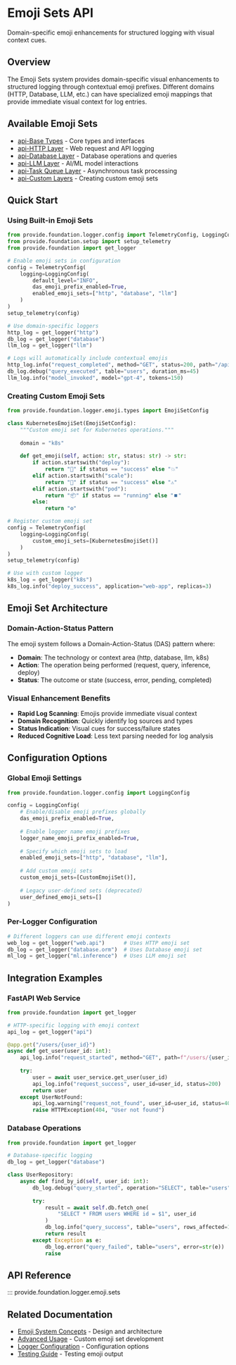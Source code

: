 # Emoji Sets API

Domain-specific emoji enhancements for structured logging with visual context cues.

## Overview

The Emoji Sets system provides domain-specific visual enhancements to structured logging through contextual emoji prefixes. Different domains (HTTP, Database, LLM, etc.) can have specialized emoji mappings that provide immediate visual context for log entries.

## Available Emoji Sets

- [api-Base Types](base.md) - Core types and interfaces
- [api-HTTP Layer](http.md) - Web request and API logging
- [api-Database Layer](database.md) - Database operations and queries
- [api-LLM Layer](llm.md) - AI/ML model interactions
- [api-Task Queue Layer](task_queue.md) - Asynchronous task processing
- [api-Custom Layers](custom.md) - Creating custom emoji sets

## Quick Start

### Using Built-in Emoji Sets

```python
from provide.foundation.logger.config import TelemetryConfig, LoggingConfig
from provide.foundation.setup import setup_telemetry
from provide.foundation import get_logger

# Enable emoji sets in configuration
config = TelemetryConfig(
    logging=LoggingConfig(
        default_level="INFO",
        das_emoji_prefix_enabled=True,
        enabled_emoji_sets=["http", "database", "llm"]
    )
)
setup_telemetry(config)

# Use domain-specific loggers
http_log = get_logger("http")
db_log = get_logger("database") 
llm_log = get_logger("llm")

# Logs will automatically include contextual emojis
http_log.info("request_completed", method="GET", status=200, path="/api/users")
db_log.debug("query_executed", table="users", duration_ms=45)
llm_log.info("model_invoked", model="gpt-4", tokens=150)
```

### Creating Custom Emoji Sets

```python
from provide.foundation.logger.emoji.types import EmojiSetConfig

class KubernetesEmojiSet(EmojiSetConfig):
    """Custom emoji set for Kubernetes operations."""
    
    domain = "k8s"
    
    def get_emoji(self, action: str, status: str) -> str:
        if action.startswith("deploy"):
            return "🚀" if status == "success" else "💥"
        elif action.startswith("scale"):
            return "📏" if status == "success" else "⚠️"
        elif action.startswith("pod"):
            return "📦" if status == "running" else "⏹️"
        else:
            return "⚙️"

# Register custom emoji set
config = TelemetryConfig(
    logging=LoggingConfig(
        custom_emoji_sets=[KubernetesEmojiSet()]
    )
)
setup_telemetry(config)

# Use with custom logger
k8s_log = get_logger("k8s")
k8s_log.info("deploy_success", application="web-app", replicas=3)
```

## Emoji Set Architecture

### Domain-Action-Status Pattern

The emoji system follows a Domain-Action-Status (DAS) pattern where:

- **Domain**: The technology or context area (http, database, llm, k8s)
- **Action**: The operation being performed (request, query, inference, deploy)  
- **Status**: The outcome or state (success, error, pending, completed)

### Visual Enhancement Benefits

- **Rapid Log Scanning**: Emojis provide immediate visual context
- **Domain Recognition**: Quickly identify log sources and types
- **Status Indication**: Visual cues for success/failure states
- **Reduced Cognitive Load**: Less text parsing needed for log analysis

## Configuration Options

### Global Emoji Settings

```python
from provide.foundation.logger.config import LoggingConfig

config = LoggingConfig(
    # Enable/disable emoji prefixes globally
    das_emoji_prefix_enabled=True,
    
    # Enable logger name emoji prefixes  
    logger_name_emoji_prefix_enabled=True,
    
    # Specify which emoji sets to load
    enabled_emoji_sets=["http", "database", "llm"],
    
    # Add custom emoji sets
    custom_emoji_sets=[CustomEmojiSet()],
    
    # Legacy user-defined sets (deprecated)
    user_defined_emoji_sets=[]
)
```

### Per-Logger Configuration

```python
# Different loggers can use different emoji contexts
web_log = get_logger("web.api")      # Uses HTTP emoji set
db_log = get_logger("database.orm")  # Uses Database emoji set
ml_log = get_logger("ml.inference")  # Uses LLM emoji set
```

## Integration Examples

### FastAPI Web Service

```python
from provide.foundation import get_logger

# HTTP-specific logging with emoji context
api_log = get_logger("api")

@app.get("/users/{user_id}")
async def get_user(user_id: int):
    api_log.info("request_started", method="GET", path=f"/users/{user_id}")
    
    try:
        user = await user_service.get_user(user_id)
        api_log.info("request_success", user_id=user_id, status=200)
        return user
    except UserNotFound:
        api_log.warning("request_not_found", user_id=user_id, status=404)
        raise HTTPException(404, "User not found")
```

### Database Operations

```python
from provide.foundation import get_logger

# Database-specific logging
db_log = get_logger("database")

class UserRepository:
    async def find_by_id(self, user_id: int):
        db_log.debug("query_started", operation="SELECT", table="users")
        
        try:
            result = await self.db.fetch_one(
                "SELECT * FROM users WHERE id = $1", user_id
            )
            db_log.info("query_success", table="users", rows_affected=1)
            return result
        except Exception as e:
            db_log.error("query_failed", table="users", error=str(e))
            raise
```

## API Reference

::: provide.foundation.logger.emoji.sets

## Related Documentation

- [Emoji System Concepts](../../guide/concepts/emoji-system.md) - Design and architecture
- [Advanced Usage](../../guide/advanced-usage.md) - Custom emoji set development
- [Logger Configuration](../logger/config.md) - Configuration options
- [Testing Guide](../../guide/testing.md) - Testing emoji output